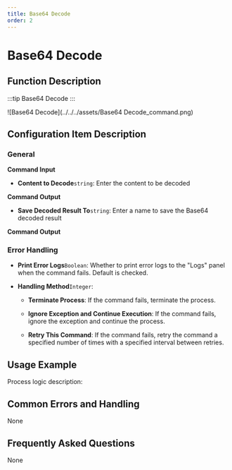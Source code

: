 ```yaml
---
title: Base64 Decode
order: 2
---
```


# Base64 Decode

## Function Description

:::tip 
Base64 Decode
:::

![Base64 Decode](../../../assets/Base64 Decode_command.png)

## Configuration Item Description

### General

**Command Input**

- **Content to Decode**`string`: Enter the content to be decoded


**Command Output**

- **Save Decoded Result To**`string`: Enter a name to save the Base64 decoded result


**Command Output**

### Error Handling

- **Print Error Logs**`Boolean`: Whether to print error logs to the "Logs" panel when the command fails. Default is checked. 

- **Handling Method**`Integer`:

    - **Terminate Process**: If the command fails, terminate the process.

    - **Ignore Exception and Continue Execution**: If the command fails, ignore the exception and continue the process.

    - **Retry This Command**: If the command fails, retry the command a specified number of times with a specified interval between retries.

## Usage Example

Process logic description:

## Common Errors and Handling

None

## Frequently Asked Questions

None

